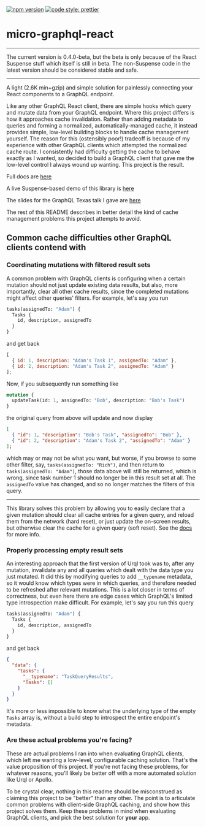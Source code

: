 [![npm version](https://img.shields.io/npm/v/micro-graphql-react.svg?style=flat)](https://www.npmjs.com/package/micro-graphql-react) [![code style: prettier](https://img.shields.io/badge/code_style-prettier-ff69b4.svg)](https://github.com/prettier/prettier)

# micro-graphql-react

---

The current version is 0.4.0-beta, but the beta is only because of the React Suspense stuff which itself is still in beta. The non-Suspense code in the latest version should be considered stable and safe.

---

A light (2.6K min+gzip) and simple solution for painlessly connecting your React components to a GraphQL endpoint.

Like any other GraphQL React client, there are simple hooks which query and mutate data from your GraphQL endpoint.  Where this project differs is how it approaches cache invalidation. Rather than adding metadata to queries and forming a normalized, automatically-managed cache, it instead provides simple, low-level building blocks to handle cache management yourself. The reason for this (ostensibly poor!) tradeoff is because of my experience with other GraphQL clients which attempted the normalized cache route. I consistently had difficulty getting the cache to behave exactly as I wanted, so decided to build a GraphQL client that gave me the low-level control I always wound up wanting. This project is the result.

Full docs are [here](https://arackaf.github.io/micro-graphql-react/)

A live Suspense-based demo of this library is [here](https://micro-graphql-react.herokuapp.com/demo)

The slides for the GraphQL Texas talk I gave are [here](https://micro-graphql-react.herokuapp.com/slides?slide=0&slideElement=-1)

The rest of this README describes in better detail the kind of cache management problems this project attempts to avoid.

## Common cache difficulties other GraphQL clients contend with

### Coordinating mutations with filtered result sets

A common problem with GraphQL clients is configuring when a certain mutation should not just update existing data results, but also, more importantly, clear all other cache results, since the completed mutations might affect other queries' filters. For example, let's say you run

```graphql
tasks(assignedTo: "Adam") {
  Tasks {
    id, description, assignedTo
  }
}
```

and get back

```javascript
[
  { id: 1, description: "Adam's Task 1", assignedTo: "Adam" },
  { id: 2, description: "Adam's Task 2", assignedTo: "Adam" }
];
```

Now, if you subsequently run something like

```graphql
mutation {
  updateTask(id: 1, assignedTo: "Bob", description: "Bob's Task")
}
```

the original query from above will update and now display

```json
[
  { "id": 1, "description": "Bob's Task", "assignedTo": "Bob" },
  { "id": 2, "description": "Adam's Task 2", "assignedTo": "Adam" }
];
```

which may or may not be what you want, but worse, if you browse to some other filter, say, `tasks(assignedTo: "Rich")`, and then return to `tasks(assignedTo: "Adam")`, those data above will still be returned, which is wrong, since task number 1 should no longer be in this result set at all. The `assignedTo` value has changed, and so no longer matches the filters of this query. 

---

This library solves this problem by allowing you to easily declare that a given mutation should clear all cache entries for a given query, and reload them from the network (hard reset), or just update the on-screen results, but otherwise clear the cache for a given query (soft reset).  See the [docs](https://arackaf.github.io/micro-graphql-react/) for more info.

### Properly processing empty result sets

An interesting approach that the first version of Urql took was to, after any mutation, invalidate any and all queries which dealt with the data type you just mutated. It did this by modifying queries to add `__typename` metadata, so it would know which types were in which queries, and therefore needed to be refreshed after relevant mutations. This is a lot closer in terms of correctness, but even here there are edge cases which GraphQL's limited type introspection make difficult. For example, let's say you run this query

```graphql
tasks(assignedTo: "Adam") {
  Tasks {
    id, description, assignedTo
  }
}
```

and get back

```json
{
  "data": {
    "tasks": {
      "__typename": "TaskQueryResults",
      "Tasks": []
    }
  }
}
```

It's more or less impossible to know what the underlying type of the empty `Tasks` array is, without a build step to introspect the entire endpoint's metadata. 

### Are these actual problems you're facing?

These are actual problems I ran into when evaluating GraphQL clients, which left me wanting a low-level, configurable caching solution. That's the value proposition of this project. If you're not facing these problems, for whatever reasons, you'll likely be better off with a more automated solution like Urql or Apollo. 

To be crystal clear, nothing in this readme should be misconstrued as claiming this project to be "better" than any other. The point is to articulate common problems with client-side GraphQL caching, and show how this project solves them. Keep these problems in mind when evaluating GraphQL clients, and pick the best solution for **your** app.


